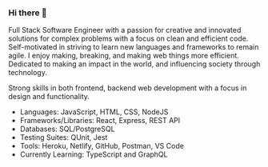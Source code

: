 ### Hi there 👋
Full Stack Software Engineer with a passion for creative and innovated solutions for complex problems with a focus on clean and efficient code. Self-motivated in striving to learn new languages and frameworks to remain agile. I enjoy making, breaking, and making web things more efficient. Dedicated to making an impact in the world, and influencing society through technology.

Strong skills in both frontend, backend web development with a focus in design and functionality.

* Languages: JavaScript, HTML, CSS, NodeJS
* Frameworks/Libraries: React, Express, REST API
* Databases: SQL/PostgreSQL
* Testing Suites: QUnit, Jest
* Tools: Heroku, Netlify, GitHub, Postman, VS Code
* Currently Learning: TypeScript and GraphQL

<!--
**josholloqui/josholloqui** is a ✨ _special_ ✨ repository because its `README.md` (this file) appears on your GitHub profile.

Here are some ideas to get you started:

- 🔭 I’m currently working on ...
- 🌱 I’m currently learning ...
- 👯 I’m looking to collaborate on ...
- 🤔 I’m looking for help with ...
- 💬 Ask me about ...
- 📫 How to reach me: ...
- 😄 Pronouns: ...
- ⚡ Fun fact: ...
-->
